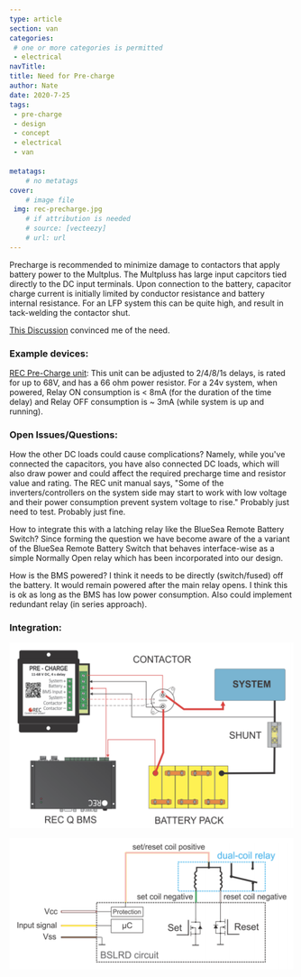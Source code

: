 ```yaml
---
type: article
section: van
categories: 
 # one or more categories is permitted
 - electrical
navTitle: 
title: Need for Pre-charge
author: Nate
date: 2020-7-25
tags:
 - pre-charge
 - design
 - concept
 - electrical
 - van

metatags:
	# no metatags
cover: 
	# image file
 img: rec-precharge.jpg
	# if attribution is needed
	# source: [vecteezy]
	# url: url
---
```


Precharge is recommended to minimize damage to contactors that apply battery power to the Multplus.  The Multpluss has large input capcitors tied directly to the DC input terminals.  Upon connection to the battery, capacitor charge current is initially limited by conductor resistance and battery internal resistance.  For an LFP system this can be quite high, and result in tack-welding the contactor shut.

[This Discussion](https://community.victronenergy.com/questions/13165/multiplus-123000120-50-120v-inrush-current-on-init.html) convinced me of the need.

### Example devices:

[REC Pre-Charge unit](UserManualPrechargeNew.pdf): This unit can be adjusted to 2/4/8/1s delays, is rated for up to 68V, and has a 66 ohm power resistor.  For a 24v system, when powered, Relay ON consumption is < 8mA (for the duration of the time delay) and Relay OFF consumption is ~ 3mA (while system is up and running).

### Open Issues/Questions:

How the other DC loads could cause complications?  Namely, while you've connected the capacitors, you have also connected DC loads, which will also draw power and could affect the required precharge time and resistor value and rating.  The REC unit manual says, "Some of the inverters/controllers on the system side may start to work with low voltage and their power consumption prevent system voltage to rise."  Probably just need to test.  Probably just fine.

How to integrate this with a latching relay like the BlueSea Remote Battery Switch?  Since forming the question we have become aware of the a variant of the BlueSea Remote Battery Switch that behaves interface-wise as a simple Normally Open relay which has been incorporated into our design.

How is the BMS powered?  I think it needs to be directly (switch/fused) off the battery.  It would remain powered after the main relay opens.  I think this is ok as long as the BMS has low power consumption.  Also could implement redundant relay (in series approach).





### Integration:

![REC Pre-Charge Wiring](rec_precharge_wiring.png)

![Latching Relay Driver](rec_latching_relay_driver.png)
